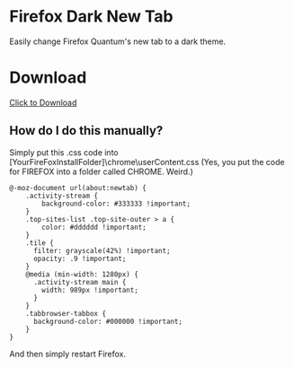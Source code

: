# Firefox Dark New Tab
Easily change Firefox Quantum's new tab to a dark theme.

# Download
[Click to Download](https://github.com/GMR516/firefoxdarknewtab/releases/download/0.1.0/FirefoxDarkNewTab.exe)

## How do I do this manually?
Simply put this .css code into \[YourFireFoxInstallFolder\]\chrome\userContent.css
(Yes, you put the code for FIREFOX into a folder called CHROME. Weird.)
~~~~
@-moz-document url(about:newtab) {
    .activity-stream {
        background-color: #333333 !important;
    }
    .top-sites-list .top-site-outer > a {
        color: #dddddd !important;
    }
    .tile {
      filter: grayscale(42%) !important;
      opacity: .9 !important;
    }
    @media (min-width: 1280px) {
      .activity-stream main {
        width: 989px !important;
      }
    }
    .tabbrowser-tabbox { 
      background-color: #000000 !important; 
    } 
}
~~~~

And then simply restart Firefox.

